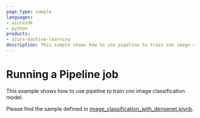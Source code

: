 ```yaml
---
page_type: sample
languages:
- azuresdk
- python
products:
- azure-machine-learning
description: This sample shows how to use pipeline to train cnn image classification model.
---
```


# Running a Pipeline job
This example shows how to use pipeline to train cnn image classification model. 

Please find the sample defined in [image_classification_with_densenet.ipynb](image_classification_with_densenet.ipynb).